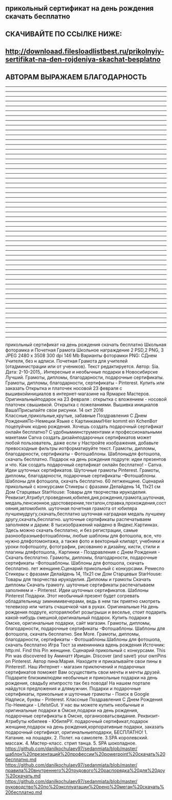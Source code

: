 прикольный сертификат на день рождения скачать бесплатно
--------------------------------------------------
СКАЧИВАЙТЕ ПО ССЫЛКЕ НИЖЕ:
--------------------------------------------------
http://downloaad.filesloadlistbest.ru/prikolnyiy-sertifikat-na-den-rojdeniya-skachat-besplatno
--------------------------------------------------
АВТОРАМ ВЫРАЖАЕМ БЛАГОДАРНОСТЬ
--------------------------------------------------
--------------------------------------------------
--------------------------------------------------
--------------------------------------------------
--------------------------------------------------
--------------------------------------------------
--------------------------------------------------
--------------------------------------------------
--------------------------------------------------
--------------------------------------------------
--------------------------------------------------
--------------------------------------------------
--------------------------------------------------
--------------------------------------------------
--------------------------------------------------
--------------------------------------------------
--------------------------------------------------
--------------------------------------------------
--------------------------------------------------
--------------------------------------------------
--------------------------------------------------
--------------------------------------------------
--------------------------------------------------
--------------------------------------------------
--------------------------------------------------
--------------------------------------------------
--------------------------------------------------
--------------------------------------------------
--------------------------------------------------
--------------------------------------------------
--------------------------------------------------
--------------------------------------------------
--------------------------------------------------
--------------------------------------------------
--------------------------------------------------
--------------------------------------------------
--------------------------------------------------
--------------------------------------------------
--------------------------------------------------
--------------------------------------------------
--------------------------------------------------
--------------------------------------------------
--------------------------------------------------
--------------------------------------------------
--------------------------------------------------
--------------------------------------------------
--------------------------------------------------
--------------------------------------------------
--------------------------------------------------
--------------------------------------------------
--------------------------------------------------
--------------------------------------------------
--------------------------------------------------
--------------------------------------------------
прикольный сертификат на день рождения скачать бесплатно Школьная фоторамка и Почетная Грамота  Школьное награждение 2 PSD,2 PNG, 3 JPEG  2480 x 3508  300 dpi  146 Mb Варианты фоторамки PNG: СДнем Учителя, без н адписи. Почетная Грамота для учителей (отадминистрации или от учеников). Текст редактируется. Автор: Sia. Дата: 2-10-2015,. Интересные и необычные подарки в Новосибирске  Лучший. Грамоты, дипломы, благодарности, подарочные сертификаты. Грамоты, дипломы, благодарности, сертификаты - Pinterest. Купить или заказать Открытка и платочек носовой 23 февраля с вышивкойинициалов в интернет-магазине на Ярмарке Мастеров. Оригинальныйподарок на 23 февраля : открытка с вложением - носовой платочек свышивкой. Открытка с пожеланиями. Вышивка инициалов Ваша!Присылайте свои рисунки. 14 окт 2016  Классные,прикольные,крутые, забавные Поздравления С Днем РожденияПо-Немецки Языке с Картинками!Hier kommt ein KchenВот поцелуйчик кодню рождения. Хочешь создать подарочный сертификат онлайн бесплатно?  C удобнымиинструментами и профессиональными макетами Canva создать дизайнподарочных сертификатов может любой пользователь, даже если у Настройте изображения, добавьте превосходные фильтры иотформатируйте текст. Грамоты, дипломы, благодарности, сертификаты - Фотошаблоны. Шаблоныдля фотошопа, скачать бесплатно. Подарок на день рождения подруге: идеи презентов и что. Как создать подарочный сертификат онлайн бесплатно! - Canva. Идеи шуточных сертификатов.  Шуточные грамоты  Pinterest. Грамоты, дипломы, благодарности, подарочные сертификаты -Фотошаблоны. Шаблоны для фотошопа, скачать бесплатно.  60 летженщине. Сценарий прикольный с конкурсами  Стикеры с фразами Делайдень 14, 11х21 см  Дом Старцевых  StarHouse: Товары для творчества ирукоделия. Реквизит,Атрибут,проведения,юбилея,дня,рождения,грамота,шуточная,медаль,пенсионное,удостоверение,техталон,справка,прохождения,состояния,автомобиля.  шуточная почетная грамота от юбиляра лучшемудругу,скачать,бесплатно шуточная наградная медаль лучшему другу,скачать,бесплатно. шуточные сертификаты распечатываем заполняем и дарим: 8 тысизображений найдено в Яндекс.Картинках.
Здесь можно скачать бесплатно, и без регистрации, самые разнообразныефотошаблоны, любые шаблоны для фотошопа, все, что нужно дляфотомонтажа, а также фото и векторный клипарт, учебники и уроки пофотошопу, фотографии, рисованию и дизайну, кисти, стили и плагины дляфотошопа,. Картинки - Поздравления с Днем Рождения - Скачать бесплатно. Грамоты, дипломы, благодарности, подарочные сертификаты -Фотошаблоны. Шаблоны для фотошопа, скачать бесплатно.  лет женщине.Сценарий прикольный с конкурсами. Ремесло  Стикеры с фразами Делайдень 14, 11х21 см  Дом Старцевых  StarHouse: Товары для творчества ирукоделия. Дипломы и грамоты  Скачать дипломы  Скачать грамоту. шуточные сертификаты распечатываем заполняем и  - Pinterest. Идеи шуточных сертификатов.  Шаблоны  Pinterest  Подарки. Этот необычный презент будет согревать обладательницу зимнимивечерами, ведь в нем так приятно смотреть телевизор или читать счашечкой чая в руках. Оригинальные  На день рождения подруге, котораялюбит розыгрыши и веселье, стоит подарить какой-нибудь смешной,оригинальный подарок. Купить подарки в Омске, оригинальные подарки, сайт магазин. Грамоты, дипломы, благодарности, подарочные сертификаты -Фотошаблоны. Шаблоны для фотошопа, скачать бесплатно. See More. Грамоты, дипломы, благодарности, сертификаты - Фотошаблоны.Шаблоны для фотошопа, скачать бесплатно  Игра Тост за именинника вдень рождения Источник: http:ml. Find this Pin  женщине. Сценарий прикольный с конкурсами. This Pin was discovered by Аминатт Ирицан. Discover (and save!) your ownPins on Pinterest. Автор пина:Мария. Находите и прикалывайте свои пины в Pinterest!. Наш Интернет - магазин приключений и подарочных сертификатов  поможет Вам осуществить свои мечты и мечты друзей. Подарите близкимлюдям необычные и прикольные подарки на день рождения, свадьбу илипросто так без повода! На нашем портале найдутся предложения и длямужчин. Подарки и подарочные сертификаты, прикольные и
шуточные грамоты - Поиск в Google  Надписи, буквы  - Pinterest. Классные Поздравления С Днем Рождения По-Немецки - LifeIstGut. У нас вы можете купить необычные и оригинальные подарки в Омске,подарки на день рождения, подарочные сертификаты в Омске, организоватьсвидание. Реквизит-Атрибуты юбилеев - ЮбиляРУ. подарочный сертификат,подарок женщине,подарок на день рождения,корпоративные подарки, заказать подарочный сертификат, оригинальныеподарки,  БЕСПЛАТНО! 1. Катание. на лошадях. 2. Полет. на самолете. 3.SPA королевский. массаж. 4. Мастер-класс. стрип танца. 5. SPA шоколадное.
https://github.com/danilkochulaev97/sedanmiata/blob/master/шаблон%20презентаций%20профессии%20powerpoint%20скачать%20бесплатно.md
https://github.com/danilkochulaev97/sedanmiata/blob/master/правила%20внутреннего%20трудового%20распорядка%20для%20доу%20скачать.md
https://github.com/danilkochulaev97/sedanmiata/blob/master/руководство%20по%20эксплуатации%20рено%20меган%20скачать%20бесплатно.md